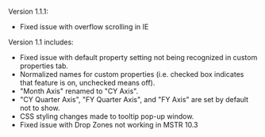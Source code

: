 Version 1.1.1:
- Fixed issue with overflow scrolling in IE

Version 1.1 includes:
- Fixed issue with default property setting not being recognized in custom properties tab.
- Normalized names for custom properties (i.e. checked box indicates that feature is on, unchecked means off).
- "Month Axis" renamed to "CY Axis".
- "CY Quarter Axis", "FY Quarter Axis", and "FY Axis" are set by default not to show.
- CSS styling changes made to tooltip pop-up window.
- Fixed issue with Drop Zones not working in MSTR 10.3
